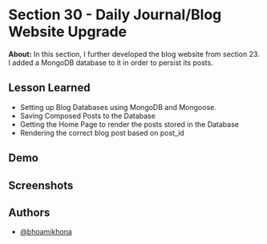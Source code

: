 
# Section 30 - Daily Journal/Blog Website Upgrade

**About:** In this section, I further developed the blog website from section 23. I added a MongoDB database to it in order to persist its posts.
## Lesson Learned
- Setting up Blog Databases using MongoDB and Mongoose.
- Saving Composed Posts to the Database
- Getting the Home Page to render the posts stored in the Database
- Rendering the correct blog post based on post_id
## Demo





## Screenshots




## Authors

- [@bhoamikhona](https://github.com/bhoamikhona)

